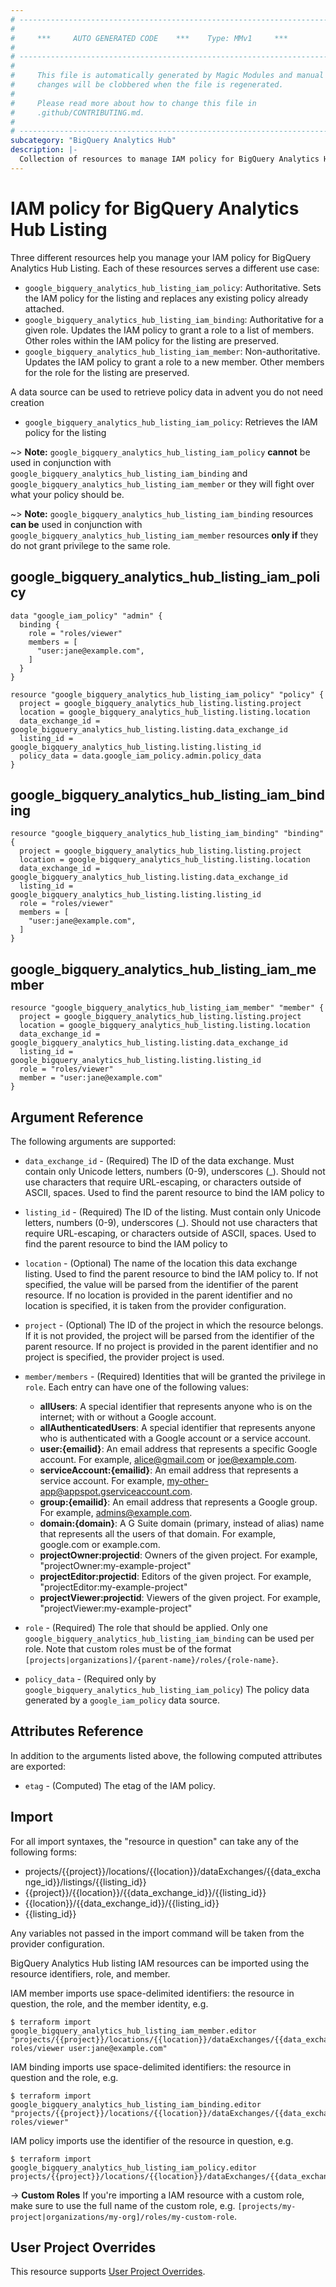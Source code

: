 ```yaml
---
# ----------------------------------------------------------------------------
#
#     ***     AUTO GENERATED CODE    ***    Type: MMv1     ***
#
# ----------------------------------------------------------------------------
#
#     This file is automatically generated by Magic Modules and manual
#     changes will be clobbered when the file is regenerated.
#
#     Please read more about how to change this file in
#     .github/CONTRIBUTING.md.
#
# ----------------------------------------------------------------------------
subcategory: "BigQuery Analytics Hub"
description: |-
  Collection of resources to manage IAM policy for BigQuery Analytics Hub Listing
---
```


# IAM policy for BigQuery Analytics Hub Listing
Three different resources help you manage your IAM policy for BigQuery Analytics Hub Listing. Each of these resources serves a different use case:

* `google_bigquery_analytics_hub_listing_iam_policy`: Authoritative. Sets the IAM policy for the listing and replaces any existing policy already attached.
* `google_bigquery_analytics_hub_listing_iam_binding`: Authoritative for a given role. Updates the IAM policy to grant a role to a list of members. Other roles within the IAM policy for the listing are preserved.
* `google_bigquery_analytics_hub_listing_iam_member`: Non-authoritative. Updates the IAM policy to grant a role to a new member. Other members for the role for the listing are preserved.

A data source can be used to retrieve policy data in advent you do not need creation

* `google_bigquery_analytics_hub_listing_iam_policy`: Retrieves the IAM policy for the listing

~> **Note:** `google_bigquery_analytics_hub_listing_iam_policy` **cannot** be used in conjunction with `google_bigquery_analytics_hub_listing_iam_binding` and `google_bigquery_analytics_hub_listing_iam_member` or they will fight over what your policy should be.

~> **Note:** `google_bigquery_analytics_hub_listing_iam_binding` resources **can be** used in conjunction with `google_bigquery_analytics_hub_listing_iam_member` resources **only if** they do not grant privilege to the same role.



## google_bigquery_analytics_hub_listing_iam_policy

```hcl
data "google_iam_policy" "admin" {
  binding {
    role = "roles/viewer"
    members = [
      "user:jane@example.com",
    ]
  }
}

resource "google_bigquery_analytics_hub_listing_iam_policy" "policy" {
  project = google_bigquery_analytics_hub_listing.listing.project
  location = google_bigquery_analytics_hub_listing.listing.location
  data_exchange_id = google_bigquery_analytics_hub_listing.listing.data_exchange_id
  listing_id = google_bigquery_analytics_hub_listing.listing.listing_id
  policy_data = data.google_iam_policy.admin.policy_data
}
```

## google_bigquery_analytics_hub_listing_iam_binding

```hcl
resource "google_bigquery_analytics_hub_listing_iam_binding" "binding" {
  project = google_bigquery_analytics_hub_listing.listing.project
  location = google_bigquery_analytics_hub_listing.listing.location
  data_exchange_id = google_bigquery_analytics_hub_listing.listing.data_exchange_id
  listing_id = google_bigquery_analytics_hub_listing.listing.listing_id
  role = "roles/viewer"
  members = [
    "user:jane@example.com",
  ]
}
```

## google_bigquery_analytics_hub_listing_iam_member

```hcl
resource "google_bigquery_analytics_hub_listing_iam_member" "member" {
  project = google_bigquery_analytics_hub_listing.listing.project
  location = google_bigquery_analytics_hub_listing.listing.location
  data_exchange_id = google_bigquery_analytics_hub_listing.listing.data_exchange_id
  listing_id = google_bigquery_analytics_hub_listing.listing.listing_id
  role = "roles/viewer"
  member = "user:jane@example.com"
}
```


## Argument Reference

The following arguments are supported:

* `data_exchange_id` - (Required) The ID of the data exchange. Must contain only Unicode letters, numbers (0-9), underscores (_). Should not use characters that require URL-escaping, or characters outside of ASCII, spaces. Used to find the parent resource to bind the IAM policy to
* `listing_id` - (Required) The ID of the listing. Must contain only Unicode letters, numbers (0-9), underscores (_). Should not use characters that require URL-escaping, or characters outside of ASCII, spaces. Used to find the parent resource to bind the IAM policy to
* `location` - (Optional) The name of the location this data exchange listing.
 Used to find the parent resource to bind the IAM policy to. If not specified,
  the value will be parsed from the identifier of the parent resource. If no location is provided in the parent identifier and no
  location is specified, it is taken from the provider configuration.

* `project` - (Optional) The ID of the project in which the resource belongs.
    If it is not provided, the project will be parsed from the identifier of the parent resource. If no project is provided in the parent identifier and no project is specified, the provider project is used.

* `member/members` - (Required) Identities that will be granted the privilege in `role`.
  Each entry can have one of the following values:
  * **allUsers**: A special identifier that represents anyone who is on the internet; with or without a Google account.
  * **allAuthenticatedUsers**: A special identifier that represents anyone who is authenticated with a Google account or a service account.
  * **user:{emailid}**: An email address that represents a specific Google account. For example, alice@gmail.com or joe@example.com.
  * **serviceAccount:{emailid}**: An email address that represents a service account. For example, my-other-app@appspot.gserviceaccount.com.
  * **group:{emailid}**: An email address that represents a Google group. For example, admins@example.com.
  * **domain:{domain}**: A G Suite domain (primary, instead of alias) name that represents all the users of that domain. For example, google.com or example.com.
  * **projectOwner:projectid**: Owners of the given project. For example, "projectOwner:my-example-project"
  * **projectEditor:projectid**: Editors of the given project. For example, "projectEditor:my-example-project"
  * **projectViewer:projectid**: Viewers of the given project. For example, "projectViewer:my-example-project"

* `role` - (Required) The role that should be applied. Only one
    `google_bigquery_analytics_hub_listing_iam_binding` can be used per role. Note that custom roles must be of the format
    `[projects|organizations]/{parent-name}/roles/{role-name}`.

* `policy_data` - (Required only by `google_bigquery_analytics_hub_listing_iam_policy`) The policy data generated by
  a `google_iam_policy` data source.

## Attributes Reference

In addition to the arguments listed above, the following computed attributes are
exported:

* `etag` - (Computed) The etag of the IAM policy.

## Import

For all import syntaxes, the "resource in question" can take any of the following forms:

* projects/{{project}}/locations/{{location}}/dataExchanges/{{data_exchange_id}}/listings/{{listing_id}}
* {{project}}/{{location}}/{{data_exchange_id}}/{{listing_id}}
* {{location}}/{{data_exchange_id}}/{{listing_id}}
* {{listing_id}}

Any variables not passed in the import command will be taken from the provider configuration.

BigQuery Analytics Hub listing IAM resources can be imported using the resource identifiers, role, and member.

IAM member imports use space-delimited identifiers: the resource in question, the role, and the member identity, e.g.
```
$ terraform import google_bigquery_analytics_hub_listing_iam_member.editor "projects/{{project}}/locations/{{location}}/dataExchanges/{{data_exchange_id}}/listings/{{listing_id}} roles/viewer user:jane@example.com"
```

IAM binding imports use space-delimited identifiers: the resource in question and the role, e.g.
```
$ terraform import google_bigquery_analytics_hub_listing_iam_binding.editor "projects/{{project}}/locations/{{location}}/dataExchanges/{{data_exchange_id}}/listings/{{listing_id}} roles/viewer"
```

IAM policy imports use the identifier of the resource in question, e.g.
```
$ terraform import google_bigquery_analytics_hub_listing_iam_policy.editor projects/{{project}}/locations/{{location}}/dataExchanges/{{data_exchange_id}}/listings/{{listing_id}}
```

-> **Custom Roles** If you're importing a IAM resource with a custom role, make sure to use the
 full name of the custom role, e.g. `[projects/my-project|organizations/my-org]/roles/my-custom-role`.

## User Project Overrides

This resource supports [User Project Overrides](https://registry.terraform.io/providers/hashicorp/google/latest/docs/guides/provider_reference#user_project_override).
